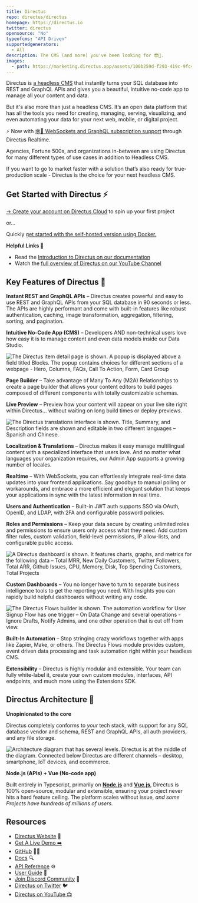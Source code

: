 ```yaml
---
title: Directus
repo: directus/directus
homepage: https://directus.io
twitter: directus
opensource: "No"
typeofcms: "API Driven"
supportedgenerators:
  - All
description: The CMS (and more) you've been looking for 😎🐰.
images:
  - path: https://marketing.directus.app/assets/100b259d-f293-419c-9fc4-884a7a106254?key=page2x
---
```



Directus is [a headless CMS](http://directus.io/headless-cms) that instantly turns your SQL database into REST and GraphQL APIs and gives you a beautiful, intuitive no-code app to manage all your content and data.

But it's also more than just a headless CMS. It’s an open data platform that has all the tools you need for creating, managing, serving, visualizing, and even automating your data for your next web, mobile, or digital project.

⚡ Now with [🕸️🧦 WebSockets and GraphQL subscription support](https://youtu.be/SCjBCAsONig) through Directus Realtime.

Agencies, Fortune 500s, and organizations in-between are using Directus for many different types of use cases in addition to Headless CMS.

If you want to go to market faster with a solution that’s also ready for true-production scale - Directus is the choice for your next headless CMS.

## Get Started with Directus ⚡

[-> Create your account on Directus Cloud](https://directus.cloud/) to spin up your first project

or...

Quickly [get started with the self-hosted version using Docker.](https://docs.directus.io/self-hosted/quickstart.html)

**Helpful Links 🔗**

- Read the [Introduction to Directus on our documentation](https://docs.directus.io/getting-started/introduction.html)
- Watch the [full overview of Directus on our YouTube Channel](https://youtu.be/viURaw3oiBA)

## Key Features of Directus 🧰

**Instant REST and GraphQL APIs** – Directus creates powerful and easy to use REST and GraphQL APIs from your SQL database in 90 seconds or less. The APIs are highly performant and come with built-in features like robust authentication, caching, image transformation, aggregation, filtering, sorting, and pagination.

**Intuitive No-Code App (CMS)** – Developers AND non-technical users love how easy it is to manage content and even data models inside our Data Studio.

![The Directus item detail page is shown. A popup is displayed above a field titled Blocks. The popup contains choices for different sections of a webpage - Hero, Columns, FAQs, Call To Action, Form, Card Group](https://marketing.directus.app/assets/751d81ab-bd14-406c-bc3b-c98bce2a7de7?key=page2x)

**Page Builder** – Take advantage of Many To Any (M2A) Relationships to create a page builder that allows your content editors to build pages composed of different components with totally customizable schemas.

**Live Preview** – Preview how your content will appear on your live site right within Directus... without waiting on long build times or deploy previews.

![The Directus translations interface is shown. Title, Summary, and Description fields are shown and editable in two different languages – Spanish and Chinese.](https://directus.io/assets/img/screenshots/v9/translations.png)

**Localization & Translations** – Directus makes it easy manage multilingual content with a specialized interface that users love. And no matter what languages your organization requires, our Admin App supports a growing number of locales.

**Realtime** – With WebSockets, you can effortlessly integrate real-time data updates into your frontend applications. Say goodbye to manual polling or workarounds, and embrace a more efficient and elegant solution that keeps your applications in sync with the latest information in real time.

**Users and Authentication** – Built-in JWT auth supports SSO via OAuth, OpenID, and LDAP, with 2FA and configurable password policies.

**Roles and Permissions** – Keep your data secure by creating unlimited roles and permissions to ensure users only access what they need. Add custom filter rules, custom validation, field-level permissions, IP allow-lists, and configurable public access.

![A Directus dashboard is shown. It features charts, graphs, and metrics for the following data – Total MRR, New Daily Customers, Twitter Followers, Total ARR, Github Issues, CPU, Memory, Disk, Top Spending Customers, Total Projects](https://directus.io/assets/img/screenshots/v9/insights.png)

**Custom Dashboards** – You no longer have to turn to separate business intelligence tools to get the reporting you need. With Insights you can rapidly build helpful dashboards without writing any code.

![The Directus Flows builder is shown. The automation workflow for User Signup Flow has one trigger – On Data Change and several operations - Ignore Drafts, Notify Admins, and one other operation that is cut off from view.](https://marketing.directus.app/assets/6547164b-b3c3-4207-ab46-ce3506464296?key=page2x)

**Built-In Automation** – Stop stringing crazy workflows together with apps like Zapier, Make, or others. The Directus Flows module provides custom, event driven data processing and task automation right within your headless CMS.

**Extensibility** – Directus is highly modular and extensible. Your team can fully white-label it, create your own custom modules, interfaces, API endpoints, and much more using the Extensions SDK.

## Directus Architecture 🤖

**Unopinionated to the core**

Directus completely conforms to *your* tech stack, with support for any SQL database vendor and schema, REST and GraphQL APIs, all auth providers, and any file storage.

![Architecture diagram that has several levels. Directus is at the middle of the diagram. Connected below Directus are different channels – desktop, smartphone, IoT devices, and ecommerce.](https://marketing.directus.app/assets/c03311df-ed27-460d-8f16-2f49cd76f43a?key=page2x)

**Node.js (APIs) + Vue (No-code app)**

Built entirely in Typescript, primarily on **[Node.js](https://nodejs.dev/)** and **[Vue.js](https://vuejs.org/)**, Directus is 100% open-source, modular and extensible, ensuring your project never hits a hard feature ceiling. The platform scales without issue, *and some Projects have hundreds of millions of users.*

## Resources

- [Directus Website](https://directus.io/) 🔗
- [Get A Live Demo ➡️](https://directus.io/contact/)
- [GitHub](https://github.com/directus/directus) 🧑‍💻
- [Docs](https://docs.directus.io/) 🔍
- [API Reference](https://docs.directus.io/reference/introduction.html) ⚙️
- [User Guide](https://docs.directus.io/app/overview.html) 👤
- [Join Discord Community](https://directus.chat/) 🐰
- [Directus on Twitter](https://twitter.com/directus) 🐦
- [Directus on YouTube 📺](https://www.youtube.com/@DirectusVideos)
